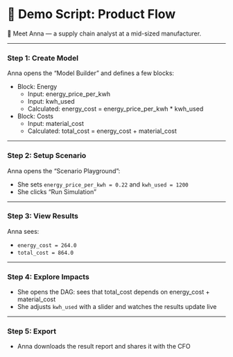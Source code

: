 
# 🧪 Demo Script: Product Flow

👤 Meet Anna — a supply chain analyst at a mid-sized manufacturer.

---

### Step 1: Create Model
Anna opens the “Model Builder” and defines a few blocks:
- Block: Energy
  - Input: energy_price_per_kwh
  - Input: kwh_used
  - Calculated: energy_cost = energy_price_per_kwh * kwh_used
- Block: Costs
  - Input: material_cost
  - Calculated: total_cost = energy_cost + material_cost

---

### Step 2: Setup Scenario
Anna opens the “Scenario Playground”:
- She sets `energy_price_per_kwh = 0.22` and `kwh_used = 1200`
- She clicks “Run Simulation”

---

### Step 3: View Results
Anna sees:
- `energy_cost = 264.0`
- `total_cost = 864.0`

---

### Step 4: Explore Impacts
- She opens the DAG: sees that total_cost depends on energy_cost + material_cost
- She adjusts `kwh_used` with a slider and watches the results update live

---

### Step 5: Export
- Anna downloads the result report and shares it with the CFO
